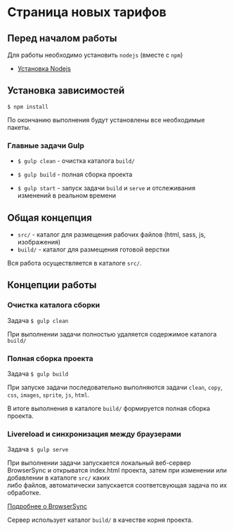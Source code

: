 # Страница новых тарифов

## Перед началом работы

Для работы необходимо установить `nodejs` (вместе с `npm`)

- [Установка Nodejs](https://github.com/joyent/node/wiki/Installing-Node.js-via-package-manager "Installing Node.js via package manager")

## Установка зависимостей

```
$ npm install
```

По окончанию выполнения будут установлены все необходимые пакеты.

### Главные задачи Gulp

- `$ gulp clean` - очистка каталога `build/`

- `$ gulp build` - полная сборка проекта
- `$ gulp start` - запуск задачи `build` и `serve` и отслеживания изменений в реальном времени

## Общая концепция

- `src/` - каталог для размещения рабочих файлов (html, sass, js, изображения)
- `build/` - каталог для размещения готовой верстки

Вся работа осуществляется в каталоге `src/`.

## Концепции работы

### Очистка каталога сборки

Задача `$ gulp clean`

При выполнении задачи полностью удаляется содержимое каталога `build/`

### Полная сборка проекта

Задача `$ gulp build`

При запуске задачи последовательно выполняются задачи `clean`, `copy`, `css`, `images`, `sprite`, `js`, `html`.

В итоге выполнения в каталоге `build/` формируется полная сборка проекта.

### Livereload и синхронизация между браузерами

Задача `$ gulp serve`

При выполнении задачи запускается локальный веб-сервер BrowserSync и открыватся index.html проекта, затем при изменении или добавлении в каталоге `src/` каких  
либо файлов, автоматически запускается соответсвующая задача по их обработке.

[Подробнее о BrowserSync](http://www.browsersync.io/ "Подробнее о BrowserSync")

Сервер использует каталог `build/` в качестве корня проекта.
